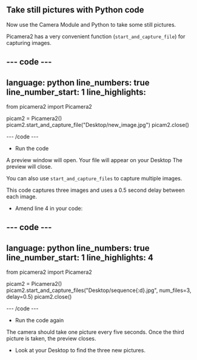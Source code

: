 ## Take still pictures with Python code

Now use the Camera Module and Python to take some still pictures.

Picamera2 has a very convenient function (`start_and_capture_file`) for capturing images. 

--- code ---
---
language: python
line_numbers: true
line_number_start: 1
line_highlights: 
---

from picamera2 import Picamera2

picam2 = Picamera2()
picam2.start_and_capture_file("Desktop/new_image.jpg")
picam2.close()

--- /code ---

- Run the code

A preview window will open. 
Your file will appear on your Desktop 
The preview will close.

You can also use `start_and_capture_files` to capture multiple images.

This code captures three images and uses a 0.5 second delay between each image. 

- Amend line 4 in your code:

--- code ---
---
language: python
line_numbers: true
line_number_start: 1
line_highlights: 4
---
from picamera2 import Picamera2

picam2 = Picamera2()
picam2.start_and_capture_files("Desktop/sequence{:d}.jpg", num_files=3, delay=0.5)
picam2.close()

--- /code ---

- Run the code again

The camera should take one picture every five seconds. Once the third picture is taken, the preview closes. 

- Look at your Desktop to find the three new pictures.